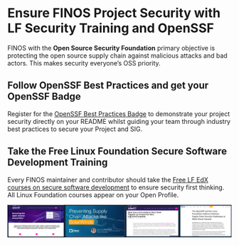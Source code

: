 # Ensure FINOS Project Security with LF Security Training and OpenSSF

FINOS with the **Open Source Security Foundation** primary objective is protecting the open source supply chain against malicious attacks and bad actors. This makes security everyone’s OSS priority.

## Follow OpenSSF Best Practices and get your OpenSSF Badge

Register for the [OpenSSF Best Practices Badge](https://github.com/coreinfrastructure/best-practices-badge) to demonstrate your project security directly on your README whilst guiding your team through industry best practices to secure your Project and SIG.

## Take the Free Linux Foundation Secure Software Development Training

Every FINOS maintainer and contributor should take the [Free LF EdX courses on secure software development](https://openssf.org/training/courses/) to ensure security first thinking. All Linux Foundation courses appear on your Open Profile.

<img src="assets/security.png?raw=true">
